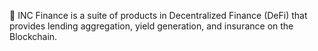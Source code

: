 
🌱 INC Finance is a suite of products in Decentralized Finance (DeFi) that provides lending aggregation, yield generation, and insurance on the Blockchain.
<!---
- 👋 Hi, I’m @incfinance
- 👀 I’m interested in ...
- 🌱 I’m currently learning ...
- 💞️ I’m looking to collaborate on ...
- 📫 How to reach me ...
incfinance/incfinance is a ✨ special ✨ repository because its `README.md` (this file) appears on your GitHub profile.
You can click the Preview link to take a look at your changes.
--->
